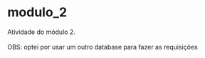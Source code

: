 # modulo_2

Atividade do módulo 2. <br><br>OBS: optei por usar um outro database para fazer as requisições
